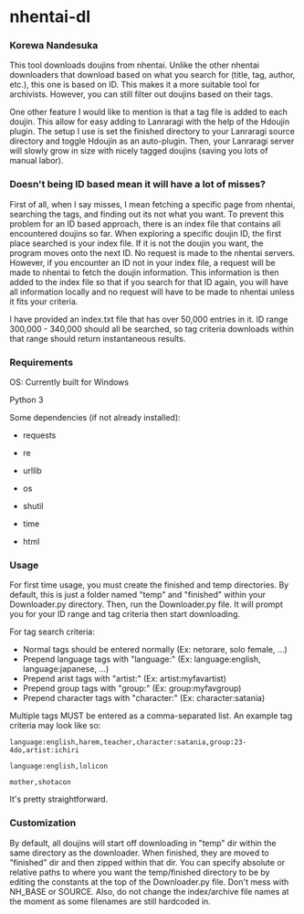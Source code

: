 # nhentai-dl

### Korewa Nandesuka

This tool downloads doujins from nhentai. Unlike the other nhentai downloaders that download based on what you search for (title, tag, author, etc.), this one is based on ID. This makes it a more suitable tool for archivists.  However, you can still filter out doujins based on their tags. 

One other feature I would like to mention is that a tag file is added to each doujin. This allow for easy adding to Lanraragi with the help of the Hdoujin plugin. The setup I use is set the finished directory to your Lanraragi source directory and toggle Hdoujin as an auto-plugin. Then, your Lanraragi server will slowly grow in size with nicely tagged doujins (saving you lots of manual labor). 

### Doesn't being ID based mean it will have a lot of misses?

First of all, when I say misses, I mean fetching a specific page from nhentai, searching the tags, and finding out its not what you want. To prevent this problem for an ID based approach, there is an index file that contains all encountered doujins so far. When exploring a specific doujin ID, the first place searched is your index file. If it is not the doujin you want, the program moves onto the next ID. No request is made to the nhentai servers. However, if you encounter an ID not in your index file, a request will be made to nhentai to fetch the doujin information. This information is then added to the index file so that if you search for that ID again, you will have all information locally and no request will have to be made to nhentai unless it fits your criteria.

I  have provided an index.txt file that has over 50,000 entries in it. ID range 300,000 - 340,000 should all be searched, so tag criteria downloads within that range should return instantaneous results.

### Requirements

OS: Currently built for Windows

Python 3

Some dependencies (if not already installed):

* requests

* re

* urllib

* os

* shutil

* time

* html

### Usage

For first time usage, you must create the finished and temp directories. By default, this is just a folder named "temp" and "finished" within your Downloader.py directory. Then, run the Downloader.py file. It will prompt you for your ID range and tag criteria then start downloading.

For tag search criteria:

* Normal tags should be entered normally   (Ex: netorare, solo female, ...)
* Prepend language tags with "language:"    (Ex: language:english, language:japanese, ...)
* Prepend arist tags with "artist:"                    (Ex: artist:myfavartist)
* Prepend group tags with "group:"                (Ex: group:myfavgroup)
* Prepend character tags with "character:"   (Ex: character:satania)

Multiple tags MUST be entered as a comma-separated list. An example tag criteria may look like so:

```
language:english,harem,teacher,character:satania,group:23-4do,artist:ichiri
```

```
language:english,lolicon
```

```
mother,shotacon
```



It's pretty straightforward.

### Customization

By default, all doujins will start off downloading in "temp" dir within the same directory as the downloader. When finished, they are moved to "finished" dir and then zipped within that dir. You can specify absolute or relative paths to where you want the temp/finished directory to be by editing the constants at the top of the Downloader.py file. Don't mess with NH_BASE or SOURCE. Also, do not change the index/archive file names at the moment as some filenames are still hardcoded in.
